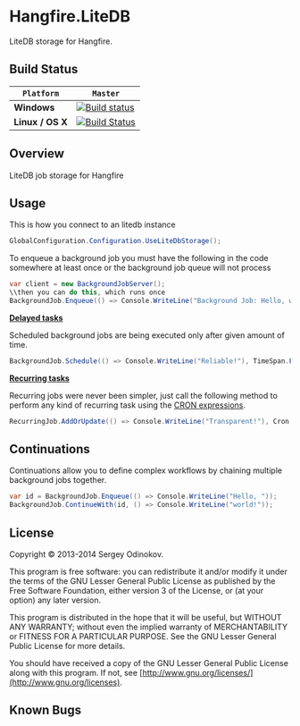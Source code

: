 # Hangfire.LiteDB
LiteDB storage for Hangfire.  
## Build Status
`Platform` | `Master`
--- | ---
**Windows** | [![Build status](https://ci.appveyor.com/api/projects/status/yre8t19rdaxax7e6?svg=true)](https://ci.appveyor.com/project/codeyu/hangfire-litedb)
**Linux / OS X** | [![Build Status](https://travis-ci.org/codeyu/Hangfire.LiteDB.svg?branch=master)](https://travis-ci.org/codeyu/Hangfire.LiteDB)

## Overview

LiteDB job storage for Hangfire

## Usage

This is how you connect to an litedb instance
```csharp
GlobalConfiguration.Configuration.UseLiteDbStorage();
```

To enqueue a background job you must have the following in the code somewhere at least once or the background job queue will not process
```csharp
var client = new BackgroundJobServer();
\\then you can do this, which runs once
BackgroundJob.Enqueue(() => Console.WriteLine("Background Job: Hello, world!"));
```

[**Delayed tasks**](http://docs.hangfire.io/en/latest/users-guide/background-methods/calling-methods-with-delay.html)

Scheduled background jobs are being executed only after given amount of time.

```csharp
BackgroundJob.Schedule(() => Console.WriteLine("Reliable!"), TimeSpan.FromDays(7));
```

[**Recurring tasks**](http://docs.hangfire.io/en/latest/users-guide/background-methods/performing-recurrent-tasks.html)

Recurring jobs were never been simpler, just call the following method to perform any kind of recurring task using the [CRON expressions](http://en.wikipedia.org/wiki/Cron#CRON_expression).

```csharp
RecurringJob.AddOrUpdate(() => Console.WriteLine("Transparent!"), Cron.Daily);
```

## Continuations

Continuations allow you to define complex workflows by chaining multiple background jobs together.

```csharp
var id = BackgroundJob.Enqueue(() => Console.WriteLine("Hello, "));
BackgroundJob.ContinueWith(id, () => Console.WriteLine("world!"));
```

## License

Copyright © 2013-2014 Sergey Odinokov.

This program is free software: you can redistribute it and/or modify
it under the terms of the GNU Lesser General Public License as published by
the Free Software Foundation, either version 3 of the License, or
(at your option) any later version.

This program is distributed in the hope that it will be useful,
but WITHOUT ANY WARRANTY; without even the implied warranty of
MERCHANTABILITY or FITNESS FOR A PARTICULAR PURPOSE.  See the
GNU Lesser General Public License for more details.

You should have received a copy of the GNU Lesser General Public License
along with this program.  If not, see [http://www.gnu.org/licenses/](http://www.gnu.org/licenses).

## Known Bugs
